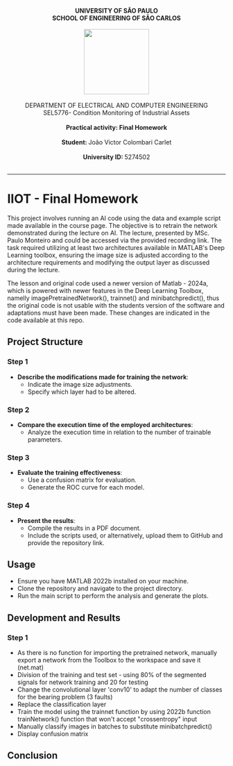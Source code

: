 <!DOCTYPE html>
<html lang="en">
<head>
  <meta charset="UTF-8">
  <meta name="viewport" content="width=device-width, initial-scale=1.0">
</head>
<body>

<p align="center">
  <b> UNIVERSITY OF SÃO PAULO </b>
  <br>
  <b> SCHOOL OF ENGINEERING OF SÃO CARLOS </b>
  <br> <br>
  <img src="https://github.com/joaocolombari/Projeto2023/assets/105496210/b6cf7a10-fe32-4d49-b1be-8d29e147b0ec" width="150">
  <br> <br>
  DEPARTMENT OF ELECTRICAL AND COMPUTER ENGINEERING
  <br>
  SEL5776- Condition Monitoring of Industrial Assets
  <br> <br>
  <b> Practical activity: Final Homework </b>
  <br><br>
  <b>Student: </b> João Victor Colombari Carlet <br><br>
  <b>University ID: </b> 5274502 <br><br>
</p>

<hr>

<h1>IIOT - Final Homework</h1>

<p> This project involves running an AI code using the data and example script made available in the course page. The objective is to retrain the network demonstrated during the lecture on AI. The lecture, presented by MSc. Paulo Monteiro and could be accessed via the provided recording link. The task required utilizing at least two architectures available in MATLAB's Deep Learning toolbox, ensuring the image size is adjusted according to the architecture requirements and modifying the output layer as discussed during the lecture. </p>

<p> The lesson and original code used a newer version of Matlab - 2024a, which is powered with newer features in the Deep Learning Toolbox, namelly imagePretrainedNetwork(), trainnet() and minibatchpredict(), thus the original code is not usable with the students version of the software and adaptations must have been made. These changes are indicated in the code available at this repo.</p>

<h2>Project Structure</h2>

<h3>Step 1</h3>
<ul>
  <li><b>Describe the modifications made for training the network</b>:
    <ul>
      <li>Indicate the image size adjustments.</li>
      <li>Specify which layer had to be altered.</li>
    </ul>
  </li>
</ul>

<h3>Step 2</h3>
<ul>
  <li><b>Compare the execution time of the employed architectures</b>:
    <ul>
      <li>Analyze the execution time in relation to the number of trainable parameters.</li>
    </ul>
  </li>
</ul>

<h3>Step 3</h3>
<ul>
  <li><b>Evaluate the training effectiveness</b>:
    <ul>
      <li>Use a confusion matrix for evaluation.</li>
      <li>Generate the ROC curve for each model.</li>
    </ul>
  </li>
</ul>

<h3>Step 4</h3>
<ul>
  <li><b>Present the results</b>:
    <ul>
      <li>Compile the results in a PDF document.</li>
      <li>Include the scripts used, or alternatively, upload them to GitHub and provide the repository link.</li>
    </ul>
  </li>
</ul>
<h2>Usage</h2>
<ul>
  <li>Ensure you have MATLAB 2022b installed on your machine.</li>
  <li>Clone the repository and navigate to the project directory.</li>
  <li>Run the main script to perform the analysis and generate the plots.</li>
</ul>

<h2>Development and Results</h2>

<h3>Step 1</h3>
<ul>
  <li> As there is no function for importing the pretrained network, manually export a network from the Toolbox to the workspace and save it (net.mat)</li>
  <li> Division of the training and test set - using 80% of the segmented signals for network training and 20 for testing</li> 
  <li> Change the convolutional layer 'conv10' to adapt the number of classes for the bearing problem (3 faults) </li>
  <li> Replace the classification layer </li>
  <li> Train the model using the trainnet function by using 2022b function trainNetwork() function that won't accept "crossentropy" input </li>
  <li> Manually classify images in batches to substitute minibatchpredict() </li>
  <li> Display confusion matrix </li>
</ul>

<h2>Conclusion</h2>
<p></p>

</body>
</html>
